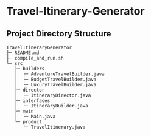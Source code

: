 # Travel-Itinerary-Generator

## Project Directory Structure

```
TravelItineraryGenerator
├─ README.md
├─ compile_and_run.sh
└─ src
   ├─ builders
   │  ├─ AdventureTravelBuilder.java
   │  ├─ BudgetTravelBuilder.java
   │  └─ LuxuryTravelBuilder.java
   ├─ director
   │  └─ ItineraryDirector.java
   ├─ interfaces
   │  └─ ItineraryBuilder.java
   ├─ main
   │  └─ Main.java
   └─ product
      └─ TravelItinerary.java
```
